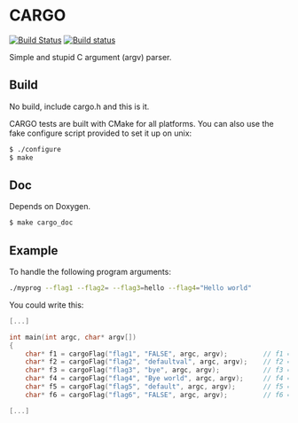 CARGO
=====
[![Build Status](https://travis-ci.org/libgame/cargo.svg?branch=master)](https://travis-ci.org/libgame/cargo)
[![Build status](https://ci.appveyor.com/api/projects/status/qbqgrdeuikjt6gic/branch/master?svg=true)](https://ci.appveyor.com/project/ssbx/cargo/branch/master)

Simple and stupid C argument (argv) parser.

Build
-----
No build, include cargo.h and this is it.

CARGO tests are built with CMake for all platforms.
You can also use the fake configure script provided to set it up on unix:
```sh
$ ./configure
$ make
```

Doc
---
Depends on Doxygen.
```sh
$ make cargo_doc
```

Example
-------
To handle the following program arguments:
```sh
./myprog --flag1 --flag2= --flag3=hello --flag4="Hello world"
```

You could write this:
```c
[...]

int main(int argc, char* argv[])
{
    char* f1 = cargoFlag("flag1", "FALSE", argc, argv);         // f1 = "TRUE"
    char* f2 = cargoFlag("flag2", "defaultval", argc, argv);    // f2 = ""
    char* f3 = cargoFlag("flag3", "bye", argc, argv);           // f3 = "hello"
    char* f4 = cargoFlag("flag4", "Bye world", argc, argv);     // f4 = "Hello world"
    char* f5 = cargoFlag("flag5", "default", argc, argv);       // f5 = "default"
    char* f6 = cargoFlag("flag6", "FALSE", argc, argv);         // f6 = "FALSE"

[...]
```

